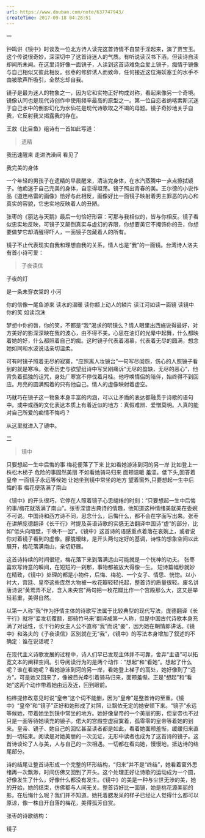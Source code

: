 ```yaml
---
url: https://www.douban.com/note/637747943/
createTime: 2017-09-18 04:28:51
---
```


一

 钟鸣讲《镜中》时谈及一位北方诗人读完这首诗情不自禁手淫起来，演了贾宝玉。这个传说很奇妙，深深切中了这首诗迷人的气质。有听说读汉书下酒，但读诗自渎却闻所未闻。在这里诗好像一面镜子，人读到这首诗难免会爱上镜子，痴情于镜像与自己相似又彼此相反。张枣的修辞诱人而致命，任何接近这位海妖塞壬的水手不由被歌声所吸引，全然忘却自我。

镜子是最为迷人的物象之一，因为它和实物正好构成对称，看起来像另一个奇境。镜像认同也是现代诗创作中使用频率最高的原型之一。第一位自恋者纳喀索斯沉迷于自己水中的倒影幻化为水仙花是现代诗歌取之不竭的母题。镜子奇妙地关乎自我，它反射我又揭露我的存在。

王敖《比目鱼》组诗有一首如此写道：

> 遗精


我迅速醒来
走进洗澡间
看见了


我完美的身体

一个年轻的男孩子在遗精的早晨醒来，清洁完身体，在水汽蒸腾中一点点擦拭镜子。他痴迷于自己完美的身体，自恋得坦荡。镜子照出青春的美。王尔德的小说作品《道连格雷的画像》恰好与此相反，画像好比一面镜子映射着男主罪恶的内心和真实的容貌，它忠实地反映着人的丑陋。

张枣的《丽达与天鹅》最后一句恰好形容：可那与我相似的，皆与你相反。镜子看似忠实地反映，可镜子又颠倒真实与虚幻的界限，你想要美它不掩饰你的丑，你想要做梦它却清醒得吓人，一面镜子包藏着人的所有。

镜子不止代表现实自我和理想自我的关系，情人也是“我”的一面镜。台湾诗人洛夫有首小诗可爱：

> 子夜读信


子夜的灯

是一条未穿衣棠的
小河


你的信像一尾鱼游来
读水的温暖
读你额上动人的鳞片
读江河如读一面镜
读镜中你的笑
如读泡沫

梦想中你的唇，你的笑，不都是“我”渴求的明镜么？情人眼里出西施说得最好，对方美好的影深深映在我的波心，由不得不美。心思在油灯的光晕中起舞，什么都映着她的好，什么都照着自己的痴。这时镜子代表着渴慕，代表着无尽的圆满，想念她如同和水波说话亲切温柔。

可有时镜子照着无尽的寂寞，“应照离人妆镜台”一句写尽闺怨，伤心的人照镜子看到的就是寒冷。张枣历史与欲望组诗中写吴刚痛诉“无尽的盈缺，无尽的恶心”，他背负着孤独的诅咒，身处广寒宫不停伐着月桂。他呼唤情侣的陪伴，始终得不到回应。月亮的圆满照着的只有他自己。情人的虚像映射着虚空。

巧就巧在镜子这一物象本身丰富的内涵，可以让矛盾的表达都融贯于诗歌的语句中。或中或西的文化表达本质上有着近似的地方：真假难辨、爱憎莫明。人真的能对自己所爱的痴情不悔吗？

从这里就进入了镜中。

二

> 镜中



只要想起一生中后悔的事
梅花便落了下来
比如看她游泳到河的另一岸
比如登上一株松木梯子
危险的事固然美丽
不如看她骑马归来
面颊温暖
羞涩。低下头,回答着皇帝
一面镜子永远等候她
让她坐到镜中常坐的地方
望着窗外,只要想起一生中后悔的事
梅花便落满了南山

《镜中》的开头很巧，它停在人照着镜子心思缱绻的时刻：“只要想起一生中后悔的事/梅花就落满了南山”。张枣深谙古典诗的情趣，他知道这种情绪美就美在委婉不可说。中国诗和西方诗不同，思念什么，后悔什么，都不会在字面写出来。张枣在讲解庞德翻译《长干行》时提及英语诗歌的实感无法翻译中国诗“虚”的部分，比如“低头向暗壁，千唤不一回”。《镜中》这首诗的语感重点着落在哀婉上，或者说你对着镜子看到的虚像。朦胧暧昧，是开头两句定好的基调，诗性的想象空间以此展开，梅花落满南山，亲切舒展。

这首诗持续的时间很短，梅花落下来到落满远山可能就是一个恍神的功夫。 张枣喜欢写诗意的瞬间，在短短的一刹那，事物都被放大得像一生。 短诗篇幅秒就妙在精致，《镜中》处理的都是小物件，后悔、梅花、一个女子、情思、恍惚。以小衬大，宫廷、皇帝这些庞然大物被一枚花瓣轻轻托起，整首诗的质量很轻。废名讲唐诗说“黄莺弄不足，含入未央宫”两句把一枚花瓣比作一个宫殿那么大，这又是举轻若重，美得自然。

以第一人称“我”作为抒情主体的诗歌写法属于比较典型的现代写法，庞德翻译《长干行》就将“妾发初覆额，郎骑竹马来”翻译成第一人称，但是中国古代诗歌本身充满了对话性，长干行的女主人公不直称“我”而说“妾”，因为她在朝情郎讲话。《镜中》和洛夫的《子夜读信》区别就在无“我”，《镜中》的写法本身增加了叙述的不确定：谁在说话呢？

在现代主义诗歌发展的过程中，诗人们早已发现主体并不可靠，舍弃“主语”可以拓宽文本的阐释空间。引导阅读行为的是两个动作：“想起”和“看她”。想起了什么呢？谁在看她呢？看她游泳到河的另一岸，看她登上梯子的高处，她好像到了“远方”。可是她又回来了，像被目光牵引着骑马归来，面颊羞惭。正是“想起”和“看她”这两个动作带着她由远及近，回到眼前。

柏桦提修改意见时说“皇帝”这个词不能删，因为“皇帝”是整首诗的至重。《镜中》“皇帝”和“镜子”正好和她形成了对照，让飘依无定的她安顿下来。“镜子”永远等候她，带着她坐到镜中常坐的地方。她好像皇帝的一个美丽的影，但皇帝也不过只是一面等待她填充的镜子。偌大的宫殿空虚寂寞着，孤零零的皇帝等着她的到来。皇帝、镜子、她自己的回忆甚至读者都是如此，看着她面颊羞惭，缓缓归来直到一切结束。阅读是对她美丽的一次见证，无形中读者也成为了这首诗的镜子。这首诗谈论了人与美，人与自己的一次相遇。一切都在看向她，慢慢地，抵达诗的结尾部分。

诗的结尾让整首诗形成一个完整的环形结构，“归来”并不是“终结”，她看着窗外思绪再一次飘渺，时间仿佛又回到了开头。这个处理正好让诗歌的运动成为一个圆，好像发生了什么，好像什么都没有发生。《镜中》的美是一种与尘世无涉的美，她的开始，她的结束，仿佛都与人间无关。整首诗好比一面镜，她是桃花源美丽的影。在后悔什么呢？我们并不知道。她托着腮发呆的样子已经让人觉得什么都可以原谅，像一株自开自落的梅花，美得孤芳自赏。

张枣的诗歌结构：

镜子